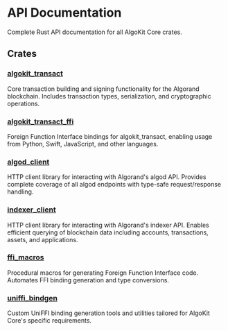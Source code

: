 # API Documentation

Complete Rust API documentation for all AlgoKit Core crates.

## Crates

### [algokit_transact](./api/algokit_transact/index.html)

Core transaction building and signing functionality for the Algorand blockchain.
Includes transaction types, serialization, and cryptographic operations.

### [algokit_transact_ffi](./api/algokit_transact_ffi/index.html)

Foreign Function Interface bindings for algokit_transact, enabling usage from
Python, Swift, JavaScript, and other languages.

### [algod_client](./api/algod_client/index.html)

HTTP client library for interacting with Algorand's algod API. Provides complete
coverage of all algod endpoints with type-safe request/response handling.

### [indexer_client](./api/indexer_client/index.html)

HTTP client library for interacting with Algorand's indexer API. Enables efficient
querying of blockchain data including accounts, transactions, assets, and applications.

### [ffi_macros](./api/ffi_macros/index.html)

Procedural macros for generating Foreign Function Interface code.
Automates FFI binding generation and type conversions.

### [uniffi_bindgen](./api/uniffi_bindgen/index.html)

Custom UniFFI binding generation tools and utilities tailored for
AlgoKit Core's specific requirements.
